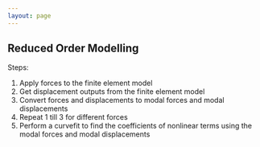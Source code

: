 ```yaml
---
layout: page
---
```

## Reduced Order Modelling 
Steps:
1. Apply forces to the finite element model
2. Get displacement outputs from the finite element model
3. Convert forces and displacements to modal forces and modal displacements
4. Repeat 1 till 3 for different forces
5. Perform a curvefit to find the coefficients of nonlinear terms using the modal forces and modal displacements
